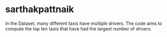 # sarthakpattnaik
In the Dataset, many different taxis have multiple drivers. The code aims to compute the top ten taxis that have had the largest number of drivers.
